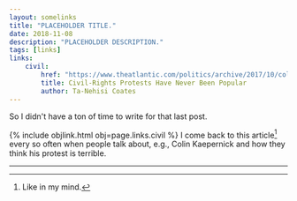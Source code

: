 ```yaml
---
layout: somelinks
title: "PLACEHOLDER TITLE."
date: 2018-11-08
description: "PLACEHOLDER DESCRIPTION."
tags: [links]
links:
    civil:
        href: "https://www.theatlantic.com/politics/archive/2017/10/colin-kaepernick/541845/"
        title: Civil-Rights Protests Have Never Been Popular
        author: Ta-Nehisi Coates
---
```


So I didn't have a ton of time to write for that last post.

{% include objlink.html obj=page.links.civil %}
I come back to this article[^1] every so often when people talk about, e.g., Colin Kaepernick and how they think his protest is terrible.

<hr class="footsep" />

[^1]: Like in my mind.